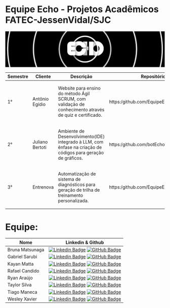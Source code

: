 # Equipe Echo - Projetos Acadêmicos FATEC-JessenVidal/SJC

<img src="echo.jpg" style="margin-left: auto; margin-right: auto;">


Semestre | Cliente | Descrição | Repositório | 
|------|--------|------------|-------|
|<p style="text-align">1° |<p style="text-align"> Antônio Egídio | <p style="text-align"> Website para ensino do método Ágil SCRUM, com validação de conhecimento através de quiz e certificado.| https:/github.com/EquipeEcho/EasyScrum |
|<p style="text-align">2° |<p style="text-align"> Juliano Bertoti |<p style="text-align"> Ambiente de Desenvolvimento(IDE) integrado à LLM, com ênfase na criação de códigos para geração de gráficos.| https:/github.com/botEcho |
|<p style="text-align">3°|<p style="text-align"> Entrenova|<p style="text-align"> Automatização de sistema de diagnósticos para geração de trilha de treinamento personalizada.| https:/github.com/EquipeEcho/EchoNova |

# Equipe:
Nome | Linkedin & Github
|-----|-------|
| Bruna Matsunaga |   [![Linkedin Badge](https://img.shields.io/badge/Linkedin-blue?style=flat-square&logo=Linkedin&logoColor=white)](https://www.linkedin.com/in/bruna-hayashi-1b4a71324/) [![GitHub Badge](https://img.shields.io/badge/GitHub-111217?style=flat-square&logo=github&logoColor=white)](https://github.com/bruna-hm)   |
| Gabriel Sarubi |  [![Linkedin Badge](https://img.shields.io/badge/Linkedin-blue?style=flat-square&logo=Linkedin&logoColor=white)](https://www.linkedin.com/in/gabriel-sarubi-3050442b4/) [![GitHub Badge](https://img.shields.io/badge/GitHub-111217?style=flat-square&logo=github&logoColor=white)](https://github.com/GabrielSarubi-7)  |
| Kayan Matta |         [![Linkedin Badge](https://img.shields.io/badge/Linkedin-blue?style=flat-square&logo=Linkedin&logoColor=white)](https://www.linkedin.com/in/kayan-da-matta-453905253) [![GitHub Badge](https://img.shields.io/badge/GitHub-111217?style=flat-square&logo=github&logoColor=white)](https://github.com/kayanmatta)  |
| Rafael Candido |   [![Linkedin Badge](https://img.shields.io/badge/Linkedin-blue?style=flat-square&logo=Linkedin&logoColor=white)](https://www.linkedin.com/in/rafael-candido-155705317) [![GitHub Badge](https://img.shields.io/badge/GitHub-111217?style=flat-square&logo=github&logoColor=white)](https://github.com/Rafa2-bit)   |
| Ryan Araújo |           [![Linkedin Badge](https://img.shields.io/badge/Linkedin-blue?style=flat-square&logo=Linkedin&logoColor=white)](https://www.linkedin.com/in/ryan-araujo-dos-santos-8391b927b) [![GitHub Badge](https://img.shields.io/badge/GitHub-111217?style=flat-square&logo=github&logoColor=white)](https://github.com/Ryan53132)   |
| Taylor Silva |           [![Linkedin Badge](https://img.shields.io/badge/Linkedin-blue?style=flat-square&logo=Linkedin&logoColor=white)](https://www.linkedin.com/in/taylor-silva-859300330) [![GitHub Badge](https://img.shields.io/badge/GitHub-111217?style=flat-square&logo=github&logoColor=white)](https://github.com/TaylorSilva2)          |
| Tiago Maneca |  [![Linkedin Badge](https://img.shields.io/badge/Linkedin-blue?style=flat-square&logo=Linkedin&logoColor=white)](https://www.linkedin.com) [![GitHub Badge](https://img.shields.io/badge/GitHub-111217?style=flat-square&logo=github&logoColor=white)](https://github.com)  |
| Wesley Xavier |         [![Linkedin Badge](https://img.shields.io/badge/Linkedin-blue?style=flat-square&logo=Linkedin&logoColor=white)](linkedin.com/in/xvierbr) [![GitHub Badge](https://img.shields.io/badge/GitHub-111217?style=flat-square&logo=github&logoColor=white)](https://github.com/xvierdev)   |